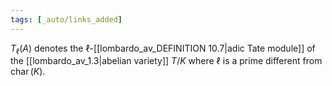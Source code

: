```yaml
---
tags: [_auto/links_added]
---
```

$T_\ell(A)$ denotes the $\ell$-[[lombardo_av_DEFINITION 10.7|adic Tate module]] of the [[lombardo_av_1.3|abelian variety]] $T/K$ where $\ell$ is a prime different from $\operatorname{char}(K)$. 